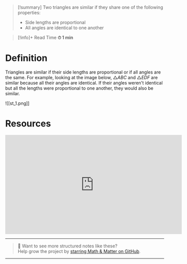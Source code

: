 

> [!summary]
Two triangles are similar if they share one of the following properties:
> - Side lengths are proportional 
> - All angles are identical to one another

>[!info]+ Read Time
**⏱ 1 min**

# Definition 
Triangles are similar if their side lengths are proportional or if all angles are the same. For example, looking at the image below, $\triangle ABC$ and $\triangle EDF$ are similar because all their angles are identical. If their angles weren't identical but all the lengths were proportional to one another, they would also be similar.


![[st_1.png]]

# Resources
<iframe width="560" height="315" src="https://www.youtube.com/embed/mJ4Ms6SXEgg?si=s3xFzo3cRD2hfxEI" title="YouTube video player" frameborder="0" allow="accelerometer; autoplay; clipboard-write; encrypted-media; gyroscope; picture-in-picture; web-share" referrerpolicy="strict-origin-when-cross-origin" allowfullscreen></iframe>


---

> 📂 Want to see more structured notes like these?  
> Help grow the project by [starring Math & Matter on GitHub](https://github.com/rajeevphysics/Obsidian-MathMatter).

---
